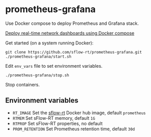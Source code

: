 # prometheus-grafana
Use Docker compose to deploy Prometheus and Grafana stack.

[Deploy real-time network dashboards using Docker compose](https://blog.sflow.com/2023/07/deploy-real-time-network-dashboards.html)

Get started (on a system running Docker):
```
git clone https://github.com/sflow-rt/prometheus-grafana.git
./prometheus-grafana/start.sh
```
Edit ```env_vars``` file to set environment variables.
```
./prometheus-grafana/stop.sh
```
Stop containers.

## Environment variables

- ``RT_IMAGE`` Set the [sflow-rt](https://hub.docker.com/r/sflow/sflow-rt) Docker hub image, default ``prometheus``
- ``RTMEM`` Set sFlow-RT memory, default ``1G``
- ``RTPROP`` Set sFlow-RT properties, no default
- ``PROM_RETENTION`` Set Prometheus retention time, default ``30d``
